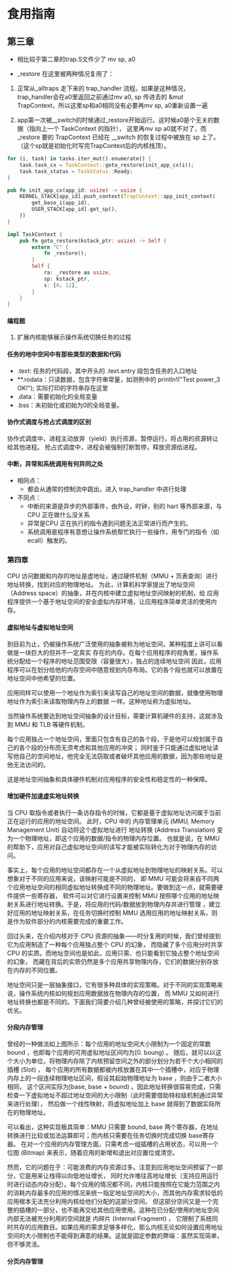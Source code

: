 # 食用指南

## 第三章

* 相比较于第二章的trap.S文件少了 mv sp, a0

* _restore 在这里被两种情况复用了：

 1. 正常从_alltraps 走下来的 trap_handler 流程。如果是这种情况，trap_handler会在a0里返回之前通过mv a0, sp
传进去的 &mut TrapContext，所以这里sp和a0相同没有必要再mv sp, a0重新设置一遍

 2. app第一次被__switch的时候通过_restore开始运行。这时候a0是个无关的数据（指向上一个 TaskContext 的指针），
这里再mv sp a0就不对了，而 _restore 要的 TrapContext 已经在 __switch 的恢复过程中被放在 sp 上了。
（这个sp就是初始化时写完TrapContext后的内核栈顶）。

```Rust
for (i, task) in tasks.iter_mut().enumerate() {
    task.task_cx = TaskContext::goto_restore(init_app_cx(i));
    task.task_status = TaskStatus::Ready;
}
```

```Rust
pub fn init_app_cx(app_id: usize) -> usize {
    KERNEL_STACK[app_id].push_context(TrapContext::app_init_context(
        get_base_i(app_id),
        USER_STACK[app_id].get_sp(),
    ))
}
```

```Rust
impl TaskContext {
    pub fn goto_restore(kstack_ptr: usize) -> Self {
        extern "C" {
            fn _restore();
        }
        Self {
            ra: _restore as usize,
            sp: kstack_ptr,
            s: [0; 12],
        }
    }
}
```

#### 编程题

1. 扩展内核能够展示操作系统切换任务的过程



#### 任务的地中空间中有那些类型的数据和代码

* .text: 任务的代码段，其中开头的 .text.entry 段包含任务的入口地址
* **.rodata：只读数据，包含字符串常量，如测例中的 println!("Test power_3 OK!"); 实际打印的字符串存在这里
* .data：需要初始化的全局变量
* .bss：未初始化或初始为0的全局变量。

#### 协作式调度与抢占式调度的区别

协作式调度中，进程主动放弃（yield）执行资源，暂停运行，将占用的资源转让给其他进程。
抢占式调度中，进程会被强制打断暂停，释放资源给进程。

#### 中断，异常和系统调用有何异同之处

* 相同点：
    * 都会从通常的控制流中跳出，进入 trap_handler 中进行处理
* 不同点：
    * 中断的来源是异步的外部事件，由外设，时钟，别的 hart 等外部来源，与 CPU 正在做什么没关系
    * 异常是CPU 正在执行的指令遇到问题无法正常进行而产生的。
    * 系统调用是程序有意想让操作系统帮忙执行一些操作，用专门的指令（如 ecall）触发的。



### 第四章

CPU  访问数据和内存的地址是虚地址，通过硬件机制（MMU + 页表查询）进行地址转换，找到对应的物理地址。
为此，计算机科学家提出了地址空间（Address space）的抽象，并在内核中建立虚拟地址空间映射的机制，给
应用程序提供一个基于地址空间的安全虚拟内存环境，让应用程序简单灵活的使用内存。

#### 虚拟地址与虚拟地址空间

到目前为止，仍被操作系统广泛使用的抽象被称为地址空间，某种程度上讲可以看做是一块巨大的但并不一定真实
存在的内存。在每个应用程序的视角里，操作系统分配给一个程序的地址范围受限（容量很大），独占的连续地址空间
因此，应用程序可以在划分给他的内存空间中随意规划内存布局。它的各个段也就可以放置在地址空间中他希望的位置。

应用同样可以使用一个地址作为索引来读写自己的地址空间的数据，就像使用物理地址作为索引来读取物理内存上的数据
一样。这种地址称为虚拟地址。

当然操作系统要达到地址空间抽象的设计目标，需要计算机硬件的支持，这就涉及到 MMU 和 TLB 等硬件机制。

每个应用独占一个地址空间，里面只包含有自己的各个段，于是他可以规划属于自己的各个段的分布而无须考虑和其他应用的冲突；
同时鉴于只能通过虚拟地址读写他自己的空间地址，他完全无法窃取或者破坏其他应用的数据，因为那些地址是他无法访问的。

这是地址空间抽象和具体硬件机制对应用程序的安全性和稳定性的一种保障。

 
#### 增加硬件加速虚实地址转换

当 CPU 取指令或者执行一条访存指令的时候，它都是基于虚拟地址访问属于当前正在运行的应用的地址空间。
此时，CPU 中的 内存管理单元 (MMU, Memory Management Unit) 自动将这个虚拟地址进行 地址转换 (Address Translation) 
变为一个物理地址，即这个应用的数据/指令的物理内存位置。
也就是说，在 MMU 的帮助下，应用对自己虚拟地址空间的读写才能被实际转化为对于物理内存的访问。

事实上，每个应用的地址空间都存在一个从虚拟地址到物理地址的映射关系。可以想象对于不同的应用来说，该映射可能是不同的，
即 MMU 可能会将来自不同两个应用地址空间的相同虚拟地址转换成不同的物理地址。要做到这一点，就需要硬件提供一些寄存器，
软件可以对它进行设置来控制 MMU 按照哪个应用的地址映射关系进行地址转换。于是，将应用的代码/数据放到物理内存并进行管理
，建立好应用的地址映射关系，在任务切换时控制 MMU 选用应用的地址映射关系，则是作为软件部分的内核需要完成的重要工作。

回过头来，在介绍内核对于 CPU 资源的抽象——时分复用的时候，我们曾经提到它为应用制造了一种每个应用独占整个 CPU 的幻象，
而隐藏了多个应用分时共享 CPU 的实质。而地址空间也是如此，应用只需、也只能看到它独占整个地址空间的幻象，
而藏在背后的实质仍然是多个应用共享物理内存，它们的数据分别存放在内存的不同位置。

地址空间只是一层抽象接口，它有很多种具体的实现策略。对于不同的实现策略来说，操作系统内核如何规划应用数据放在物理内存的位置，
而 MMU 又如何进行地址转换也都是不同的。下面我们简要介绍几种曾经被使用的策略，并探讨它们的优劣。


#### 分段内存管理
曾经的一种做法如上图所示：每个应用的地址空间大小限制为一个固定的常数 bound ，也即每个应用的可用虚拟地址区间均为[0. boung) 。
随后，就可以以这个大小为单位，将物理内存除了内核预留空间之外的部分划分为若干个大小相同的 插槽 (Slot) ，
每个应用的所有数据都被内核放置在其中一个插槽中，对应于物理内存上的一段连续物理地址区间，假设其起始物理地址为 base ，则由于二者大小相同，
这个区间实际为[base, base + bound) 。因此地址转换很容易完成，只需检查一下虚拟地址不超过地址空间的大小限制（此时需要借助特权级机制通过异常来进行处理），
然后做一个线性映射，将虚拟地址加上 base  就得到了数据实际所在的物理地址。

可以看出，这种实现极其简单：MMU 只需要 bound, base 两个寄存器，在地址转换进行比较或加法运算即可；而内核只需要在任务切换时完成切换 base寄存器。
在对一个应用的内存管理方面，只需考虑一组插槽的占用状态，可以用一个 位图 (Bitmap) 来表示，随着应用的新增和退出对应置位或清空。

然而，它的问题在于：可能浪费的内存资源过多。注意到应用地址空间预留了一部分，它是用来让栈得以向低地址增长，
同时允许堆往高地址增长（支持应用运行时进行动态内存分配）。每个应用的情况都不同，内核只能按照在它能力范围之内
的消耗内存最多的应用的情况来统一指定地址空间的大小，而其他内存需求较低的应用根本无法充分利用内核给他们分配的这部分空间。
但这部分空间又是一个完整的插槽的一部分，也不能再交给其他应用使用。这种在已分配/使用的地址空间内部无法被充分利用的空间就是 内碎片 (Internal Fragment) ，
它限制了系统同时共存的应用数目。如果应用的需求足够多样化，那么内核无论如何设置应用地址空间的大小限制也不能得到满意的结果。这就是固定参数的弊端：虽然实现简单，但不够灵活。

#### 分页内存管理
